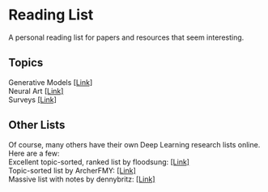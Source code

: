 # Reading List
A personal reading list for papers and resources that seem interesting.

## Topics
Generative Models [[Link]](https://github.com/Benned-H/Reading_List/blob/master/Topics/Generative%20Models.md)  
Neural Art [[Link]](https://github.com/Benned-H/Reading_List/blob/master/Topics/Neural_Art.md)  
Surveys [[Link]](https://github.com/Benned-H/Reading_List/blob/master/Topics/Surveys.md)

## Other Lists  
Of course, many others have their own Deep Learning research lists online. Here are a few:  
Excellent topic-sorted, ranked list by floodsung: [[Link]](https://github.com/floodsung/Deep-Learning-Papers-Reading-Roadmap)  
Topic-sorted list by ArcherFMY: [[Link]](https://github.com/ArcherFMY/Paper_Reading_List)  
Massive list with notes by dennybritz: [[Link]](https://github.com/dennybritz/deeplearning-papernotes)  
